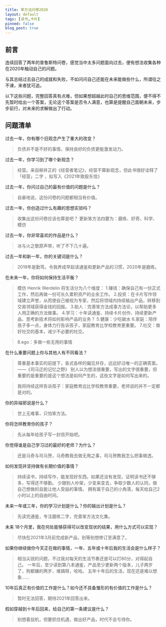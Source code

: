 ```yaml
---
title: 笨方法问卷2020
layout: default
tags: [读书,卡片]
pinned: false
blog_post: true
---
```



## 前言


连续回答了两年的普鲁斯特问卷，感觉当中太多问题面向过去，便有想法收集各种在2020年触动自己的问题。


与其总结过去自己的成就和失败，不如问问自己还能在未来能做些什么，所谓往之不谏，来者犹可追。


以下这些问题，完整回答真有点难，但如果想超越此时自己的思维范围，便不得不先暂时给出一个答案，无论这个答案是否令人满意，也算是提醒自己面朝未来，步步前行，对未来的求解做出了行动。


## 问题清单


过去一年，你有哪个旧观念产生了重大的改变？
> 负债并不是不好的事情，保持良好的负债更能激发动力。



过去一年，你学习到了哪个新观念？
> 经营。来自柳井正的《经营者笔记》，经营不算新观念，但此书很好诠释了「经营」二字 ，拟写入《2021年致股东信》



过去一年，你问过自己的最有价值的问题是什么？
> 自豪地说，这份问卷的问题都相当有价值。



过去一年，你创造过什么有趣的思想实验吗？
> 收集出这份问卷应该也算是吧？
> 更新笨方法四要为：磨练、好奇、科学、模仿



过去一年，你非常喜欢的作品是什么？
> 冰与火之歌原声带，听了不下几十遍。



过去一年和新一年，你的关键词是什么？
> 2019年是勤笃，令我养成早起读通鉴和更新产品的习惯，2020年是磨练。



在未来一年，你将如何保持生活平衡？
> 模仿 Henrik Werdelin 将生活分为八个维度：
> 1.赚钱：确保自己有一份正式工作，然后再做一份可长久累积资产的业余工作。
> 2.投资：在卡片写作领域建立声誉，从而使自己被视为专家，然后将领域内持续输出产品，转移到交易领域获得金钱的回报。
> 3.助人：完善笨方法成事方法论，以帮助更多人用正确的方法做事。
> 4.学习：十年读通鉴、持续卡片创作、持续更新产品、思考新技术将如何影响产品的业务？
> 5.健康：少吃碳水
> 6.家庭：陪伴孩子多一点，身体力行告诉孩子，家庭教育比学校教育更重要。
> 7.社交：做好社交的基本，减少不必要的社交。

> 8.ego：多做一些无用的事情



在什么重要问题上你与其他人有不同看法？
> 尊重基本事实的前提下，各式各样的偏见并存，远远好过唯一的正确答案。——《司马迁的记忆之野》
> 别人以为想法很重要，写出的文字很重要，但重要的是重要的是这个想法是如何产生的，这些文字是如何写出来的。

> 我将持续这样告诉孩子：家庭教育远比学校教育重要，老师说的并不一定都是对的。



你的异端邪说是什么？
> 世上无难事，只怕笨方法。



你将怎样教育你的孩子？
> 先从每年给孩子写一封信开始吧。



你觉得谁是自己学习过的最好的老师？为什么？
> 还是马奇与司马贺，马奇教我去做无用之事，司马贺教我怎么把事做透。



如何发现并坚持做有长期价值的事情？
> 持续读书，持续写作，能发现好东西。如果还没有发现，证明读书还不够多，写得还不够勤。
> 少跟别人吵架，少变来变去，争取少数人的认同，做自己想做的且能让他人受益的事情。
> 拥有属于自己的小角落，每天给自己2小时以上的自由时间。



未来一年或三年，你的学习计划是什么？你的输出计划是什么？
> 先读完通鉴，专注磨练二字，完善笨方法文化集。



未来 18个月里，我在何处能够获得可以改变现状的结果，用什么方式可以实现？
> 尽快在2021年3月前完成新产品，别等别想修订至满意了。



如果你继续做你今天正在做的事情，一年、五年或十年后我的生活会是什么样子？
> 相当尖锐的问题，不过我对每天的生活节奏还是可以打80分，对得起自己。
> 一年后，至少读到第八本通鉴，产品至少更新两个版本，儿子两岁了，狗都嫌的两岁，难搞呀，哈哈。
> 五年十年后的生活，现在还是难以想象……



10年后真正有价值的工作是什么？如今还不具备雏形的有价值的工作是什么？
> 暂时无法回答，期待2021年回答出来。



假如穿越到十年后回来，给自己的第一条建议是什么？
> 别想着投机，但要抓住机遇，做出好产品，时代不会亏待你。

